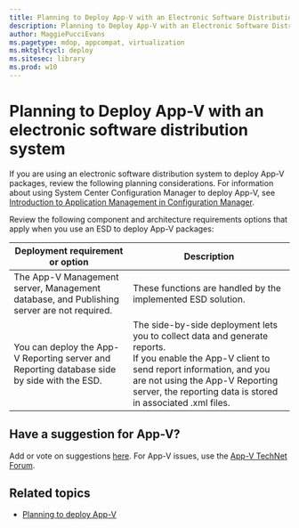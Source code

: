 ```yaml
---
title: Planning to Deploy App-V with an Electronic Software Distribution System (Windows 10)
description: Planning to Deploy App-V with an Electronic Software Distribution System
author: MaggiePucciEvans
ms.pagetype: mdop, appcompat, virtualization
ms.mktglfcycl: deploy
ms.sitesec: library
ms.prod: w10
---
```


# Planning to Deploy App-V with an electronic software distribution system

If you are using an electronic software distribution system to deploy App-V packages, review the following planning considerations. For information about using System Center Configuration Manager to deploy App-V, see [Introduction to Application Management in Configuration Manager](http://go.microsoft.com/fwlink/?LinkId=281816).

Review the following component and architecture requirements options that apply when you use an ESD to deploy App-V packages:

| Deployment requirement or option | Description |
| - | - |
| The App-V Management server, Management database, and Publishing server are not required. | These functions are handled by the implemented ESD solution. |
| You can deploy the App-V Reporting server and Reporting database side by side with the ESD. | The side-by-side deployment lets you to collect data and generate reports.<br/>If you enable the App-V client to send report information, and you are not using the App-V Reporting server, the reporting data is stored in associated .xml files. |

## Have a suggestion for App-V?

Add or vote on suggestions [here](http://appv.uservoice.com/forums/280448-microsoft-application-virtualization). For App-V issues, use the [App-V TechNet Forum](https://social.technet.microsoft.com/Forums/en-US/home?forum=mdopappv).

## Related topics

- [Planning to deploy App-V](appv-planning-to-deploy-appv.md)
